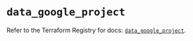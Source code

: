 # `data_google_project`

Refer to the Terraform Registry for docs: [`data_google_project`](https://registry.terraform.io/providers/hashicorp/google-beta/6.7.0/docs/data-sources/google_project).
